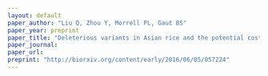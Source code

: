 ```yaml
---
layout: default
paper_author: "Liu Q, Zhou Y, Morrell PL, Gaut BS"
paper_year: preprint
paper_title: "Deleterious variants in Asian rice and the potential cost of domestication"
paper_journal: 
paper_url: 
preprint: "http://biorxiv.org/content/early/2016/06/05/057224"
---
```

